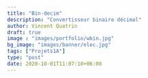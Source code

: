 ```yaml
---
title: "Bin-decim"
description: "Convertisseur binaire décimal"
author: Vincent Quatrin
draft: true
image : "images/portfolio/wbin.jpg"
bg_image: "images/banner/elec.jpg"
tags: ["Projets1A"]
type: "post"
date: 2020-10-01T11:07:10+06:00
---
```


